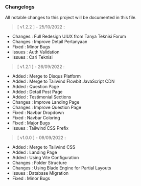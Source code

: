 ### **Changelogs**

All notable changes to this project will be documented in this file.

> [ v1.2.2 ] - 25/10/2022 :

-   Changes : Full Redesign UIUX from Tanya Teknisi Forum
-   Changes : Improve Detail Pertanyaan
-   Fixed : Minor Bugs
-   Issues : Auth Validation
-   Issues : Cari Teknisi

> [ v1.2.1 ] - 26/09/2022 :

-   Added : Merge to Disqus Platform
-   Added : Merge to Tailwind Flowbit JavaScript CDN
-   Added : Question Page
-   Added : Detail Post Page
-   Added : Testimonial Sections
-   Changes : Improve Landing Page
-   Changes : Improve Question Page
-   Fixed : Navbar Dropdown
-   Fixed : Navbar Coloring
-   Fixed : Major Bugs
-   Issues : Tailwind CSS Prefix

> [ v1.0.0 ] - 09/09/2022 :

-   Added : Merge to Tailwind CSS
-   Added : Landing Page
-   Added : Using Vite Configuration
-   Changes : Folder Structure
-   Changes : Using Blade Engine for Partial Layouts
-   Issues : Database Migration
-   Fixed : Minor Bugs
